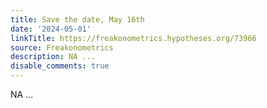 ```yaml
---
title: Save the date, May 16th
date: '2024-05-01'
linkTitle: https://freakonometrics.hypotheses.org/73966
source: Freakonometrics
description: NA ...
disable_comments: true
---
```

NA ...